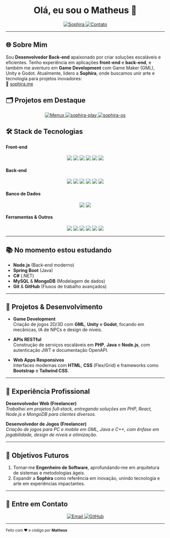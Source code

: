 <!-- Banner -->
<p align="center">
  <h1 align="center">Olá, eu sou o <strong>Matheus</strong> 👋</h1>
  <p align="center">
    <a href="https://sophira.me" target="_blank">
      <img src="https://img.shields.io/badge/Sophira-🚀-blue?style=for-the-badge" alt="Sophira">
    </a>
    <a href="#💬-entre-em-contato" >
      <img src="https://img.shields.io/badge/Contato-📬-brightgreen?style=for-the-badge" alt="Contato">
    </a>
  </p>
</p>

---

## 🌐 Sobre Mim

Sou **Desenvolvedor Back‑end** apaixonado por criar soluções escaláveis e eficientes. Tenho experiência em aplicações **front‑end** e **back‑end**, e também me aventuro em **Game Development** com Game Maker (GML), Unity e Godot. Atualmente, lidero a **Sophira**, onde buscamos unir arte e tecnologia para projetos inovadores:  
🔗 [sophira.me](https://sophira.me)

## 🗂️ Projetos em Destaque

<div align="center">
  <a href="https://github.com/AvlisSuetham/Menux" target="_blank">
    <img src="https://github-readme-stats.vercel.app/api/pin?username=AvlisSuetham&repo=Menux&theme=github_dark" alt="Menux" />
  </a>
  <a href="https://github.com/AvlisSuetham/sophira-play" target="_blank">
    <img src="https://github-readme-stats.vercel.app/api/pin?username=AvlisSuetham&repo=sophira-play&theme=github_dark" alt="sophira-play" />
  </a>
  <a href="https://github.com/AvlisSuetham/sophira-os" target="_blank">
    <img src="https://github-readme-stats.vercel.app/api/pin?username=AvlisSuetham&repo=sophira-os&theme=github_dark" alt="sophira-os" />
  </a>
</div>

## 🛠️ Stack de Tecnologias

<div align="center">
  <!-- Front‑end -->
  <h4 align="left">Front‑end</h4>
  <p>
    <img src="https://img.shields.io/badge/HTML5-E34F26?style=flat-square&logo=html5&logoColor=white" />
    <img src="https://img.shields.io/badge/CSS3-1572B6?style=flat-square&logo=css3&logoColor=white" />
    <img src="https://img.shields.io/badge/JavaScript-F7DF1E?style=flat-square&logo=javascript&logoColor=black" />
    <img src="https://img.shields.io/badge/TypeScript-3178C6?style=flat-square&logo=typescript&logoColor=white" />
    <img src="https://img.shields.io/badge/React-61DAFB?style=flat-square&logo=react&logoColor=black" />
    <img src="https://img.shields.io/badge/Vue.js-4FC08D?style=flat-square&logo=vue.js&logoColor=white" />
  </p>

  <!-- Back‑end -->
  <h4 align="left">Back‑end</h4>
  <p>
    <img src="https://img.shields.io/badge/PHP-777BB4?style=flat-square&logo=php&logoColor=white" />
    <img src="https://img.shields.io/badge/Java-007396?style=flat-square&logo=java&logoColor=white" />
    <img src="https://img.shields.io/badge/Node.js-339933?style=flat-square&logo=node.js&logoColor=white" />
    <img src="https://img.shields.io/badge/Python-800080?style=flat-square&logo=python&logoColor=white" />
    <img src="https://img.shields.io/badge/C++-00599C?style=flat-square&logo=c%2B%2B&logoColor=white" />
    <img src="https://img.shields.io/badge/Kotlin-0095D5?style=flat-square&logo=kotlin&logoColor=white" />
  </p>

  <!-- Banco de Dados -->
  <h4 align="left">Banco de Dados</h4>
  <p>
    <img src="https://img.shields.io/badge/MySQL-4479A1?style=flat-square&logo=mysql&logoColor=white" />
    <img src="https://img.shields.io/badge/MongoDB-47A248?style=flat-square&logo=mongodb&logoColor=white" />
  </p>

  <!-- Ferramentas -->
  <h4 align="left">Ferramentas & Outros</h4>
  <p>
    <img src="https://img.shields.io/badge/GML-232323?style=flat-square&logo=itchdotio&logoColor=white" />
    <img src="https://img.shields.io/badge/Git-F05032?style=flat-square&logo=git&logoColor=white" />
    <img src="https://img.shields.io/badge/GitHub-181717?style=flat-square&logo=github&logoColor=white" />
    <img src="https://img.shields.io/badge/Docker-2496ED?style=flat-square&logo=docker&logoColor=white" />
    <img src="https://img.shields.io/badge/AWS-232F3E?style=flat-square&logo=amazon-aws&logoColor=white" />
    <img src="https://img.shields.io/badge/Firebase-FFCA28?style=flat-square&logo=firebase&logoColor=black" />
  </p>
</div>

---

## 📚 No momento estou estudando

- **Node.js** (Back‑end moderno)
- **Spring Boot** (Java)
- **C#** (.NET)
- **MySQL** & **MongoDB** (Modelagem de dados)
- **Git** & **GitHub** (Fluxos de trabalho avançados)

---

## 🚀 Projetos & Desenvolvimento

- **Game Development**  
  Criação de jogos 2D/3D com **GML**, **Unity** e **Godot**, focando em mecânicas, IA de NPCs e design de níveis.

- **APIs RESTful**  
  Construção de serviços escaláveis em **PHP**, **Java** e **Node.js**, com autenticação JWT e documentação OpenAPI.

- **Web Apps Responsivos**  
  Interfaces modernas com **HTML**, **CSS** (Flex/Grid) e frameworks como **Bootstrap** e **Tailwind CSS**.

---

## 💼 Experiência Profissional

**Desenvolvedor Web (Freelancer)**  
_Trabalhei em projetos full‑stack, entregando soluções em PHP, React, Node.js e MongoDB para clientes diversos._

**Desenvolvedor de Jogos (Freelancer)**  
_Criação de jogos para PC e mobile em GML, Java e C++, com ênfase em jogabilidade, design de níveis e otimização._

---

## 🎯 Objetivos Futuros

1. Tornar‑me **Engenheiro de Software**, aprofundando‑me em arquitetura de sistemas e metodologias ágeis.  
2. Expandir a **Sophira** como referência em inovação, unindo tecnologia e arte em experiências impactantes.

---

## 💬 Entre em Contato

<p align="center">
  <a href="mailto:matheus@email.com">
    <img src="https://img.shields.io/badge/Email-✉️-orange?style=for-the-badge" alt="Email">
  </a>
  <a href="https://github.com/AvlisSuetham" target="_blank">
    <img src="https://img.shields.io/badge/GitHub-🐱-black?style=for-the-badge" alt="GitHub">
  </a>
</p>

---

<sub>Feito com ❤️ e código por **Matheus**</sub>
